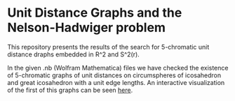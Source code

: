# Unit Distance Graphs and the Nelson-Hadwiger problem
This repository presents the results of the search for 5-chromatic unit distance draphs embedded in R^2 and S^2(r).


In the given .nb (Wolfram Mathematica) files we have checked the existence of 5-chromatic graphs of unit distances on circumspheres of icosahedron and great icosahedron with a unit edge lengths. An interactive visualization of the first of this graphs can be seen <a href="https://vsvor.github.io/">here</a>.



